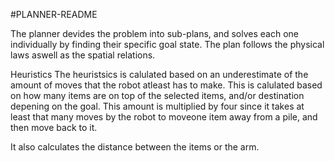 #PLANNER-README

The planner devides the problem into sub-plans, and solves each one individually
by finding their specific goal state. The plan follows the physical laws aswell as the spatial relations.

Heuristics
The heuristsics is calulated based on an underestimate of the amount
of moves that the robot atleast has to make.
This is calulated based on how many items are
on top of the selected items, and/or destination depening on the goal.
This amount is multiplied by four since
it takes at least that many moves by the
robot to moveone item away from a pile,
and then move back to it.

It also calculates the distance between the items or the arm.
